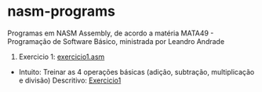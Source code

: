 # nasm-programs
Programas em NASM Assembly, de acordo a matéria MATA49 - Programação de Software Básico, ministrada por Leandro Andrade
1. Exercicio 1: [exercicio1.asm](../blob/master/exercicio1.asm) 
* Intuito: Treinar as 4 operações básicas (adição, subtração, multiplicação e divisão)
Descritivo: [Exercicio1](https://www.moodle.ufba.br/pluginfile.php/616212/mod_resource/content/1/exercicio_01_2018_2.pdf)

